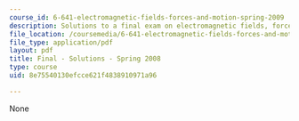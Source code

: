 ```yaml
---
course_id: 6-641-electromagnetic-fields-forces-and-motion-spring-2009
description: Solutions to a final exam on electromagnetic fields, forces, and motion.
file_location: /coursemedia/6-641-electromagnetic-fields-forces-and-motion-spring-2009/8e75540130efcce621f4838910971a96_MIT6_641s09_sol_exam2008.pdf
file_type: application/pdf
layout: pdf
title: Final - Solutions - Spring 2008
type: course
uid: 8e75540130efcce621f4838910971a96

---
```

None